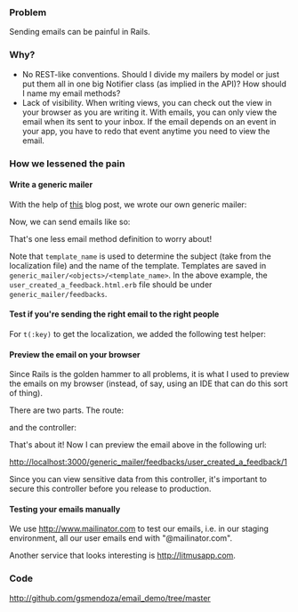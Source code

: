 ### Problem ###

Sending emails can be painful in Rails.

### Why? ###

* No REST-like conventions. Should I divide my mailers by model or just put them all in one big Notifier class (as implied in the API)? How should I name my email methods?
* Lack of visibility. When writing views, you can check out the view in your browser as you are writing it. With emails, you can only view the email when its sent to your inbox. If the email depends on an event in your app, you have to redo that event anytime you need to view the email.

### How we lessened the pain ###

#### Write a generic mailer ####

With the help of [this](http://snippets.dzone.com/posts/show/1338) blog post, we wrote our own generic mailer:

<script src='http://pastie.org/577110.js'></script>

Now, we can send emails like so:

<script src='http://pastie.org/577118.js'></script>

That's one less email method definition to worry about!

Note that `template_name` is used to determine the subject (take from the localization file) and the name of the template. Templates are saved in `generic_mailer/<objects>/<template_name>`. In the above example, the `user_created_a_feedback.html.erb` file should be under `generic_mailer/feedbacks`.

#### Test if you're sending the right email to the right people ####

<script src='http://pastie.org/577122.js'></script>

For `t(:key)` to get the localization, we added the following test helper:

<script src='http://pastie.org/577123.js'></script>

#### Preview the email on your browser ####

Since Rails is the golden hammer to all problems, it is what I used to preview the emails on my browser (instead, of say, using an IDE that can do this sort of thing).

There are two parts. The route:

<script src='http://pastie.org/577124.js'></script>

and the controller:

<script src='http://pastie.org/577125.js'></script>

That's about it! Now I can preview the email above in the following url:

<http://localhost:3000/generic_mailer/feedbacks/user_created_a_feedback/1>

Since you can view sensitive data from this controller, it's important to secure this controller before you release to production.

#### Testing your emails manually ####

We use <http://www.mailinator.com> to test our emails, i.e. in our staging environment, all our user emails end with "@mailinator.com".

Another service that looks interesting is <http://litmusapp.com>.

### Code ###

<http://github.com/gsmendoza/email_demo/tree/master>
